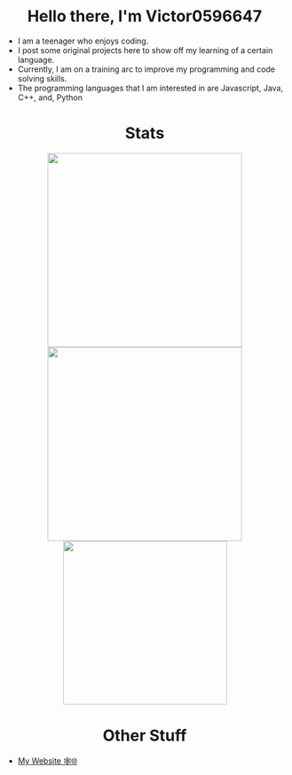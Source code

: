 <h1 align="center">Hello there, I'm Victor0596647</h1>

<ul>
  <li>I am a teenager who enjoys coding.</li>
  <li>I post some original projects here to show off my learning of a certain language.</li>
  <li>Currently, I am on a training arc to improve my programming and code solving skills.</li>
  <li>The programming languages that I am interested in are Javascript, Java, C++, and, Python</li>
 </ul>
 
<h1 align="center">Stats</h1>

<div align="center">
  <a href="https://github.com/anuraghazra/github-readme-stats">
    <img width="350px" src="https://github-readme-stats.vercel.app/api?username=Victor0596647&show_icons=true&theme=radical" />
  </a>

  <a href="https://github-readme-streak-stats.herokuapp.com">
    <img width="350px" src="https://github-readme-streak-stats.herokuapp.com?username=Victor0596647&theme=radical&date_format=M%20j%5B%2C%20Y%5D" />
  </a>

  <a href="https://github.com/anuraghazra/github-readme-stats">
    <img width="295px" src="https://github-readme-stats.vercel.app/api/top-langs/?username=Victor0596647&layout=compact&theme=radical" />
  </a>
</div>

<h1 align="center">Other Stuff</h1>

<ul>
  <li><a href="https://lothern.netlify.app">My Website 🕸️🌐</a></li>
</ul>
